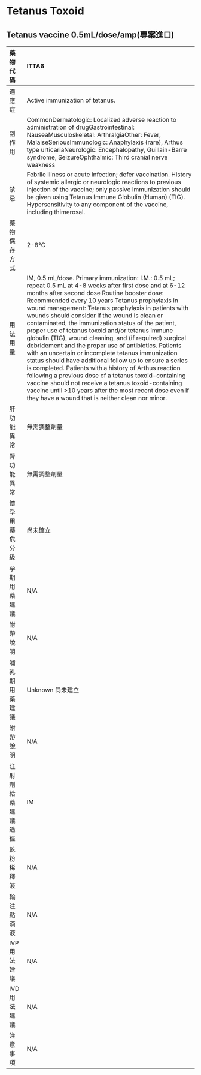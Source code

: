 # Tetanus Toxoid

## Tetanus vaccine 0.5mL/dose/amp\(專案進口\)

| 藥物代碼 | ITTA6 |
| :--- | :--- |
| 適應症 | Active immunization of tetanus. |
| 副作用 | CommonDermatologic: Localized adverse reaction to administration of drugGastrointestinal: NauseaMusculoskeletal: ArthralgiaOther: Fever, MalaiseSeriousImmunologic: Anaphylaxis \(rare\), Arthus type urticariaNeurologic: Encephalopathy, Guillain-Barre syndrome, SeizureOphthalmic: Third cranial nerve weakness |
| 禁忌 | Febrile illness or acute infection; defer vaccination. History of systemic allergic or neurologic reactions to previous injection of the vaccine; only passive immunization should be given using Tetanus Immune Globulin \(Human\) \(TIG\). Hypersensitivity to any component of the vaccine, including thimerosal. |
| 藥物保存方式 | 2-8℃ |
| 用法用量 | IM, 0.5 mL/dose. Primary immunization: I.M.: 0.5 mL; repeat 0.5 mL at 4-8 weeks after first dose and at 6-12 months after second dose Routine booster dose: Recommended every 10 years Tetanus prophylaxis in wound management: Tetanus prophylaxis in patients with wounds should consider if the wound is clean or contaminated, the immunization status of the patient, proper use of tetanus toxoid and/or tetanus immune globulin \(TIG\), wound cleaning, and \(if required\) surgical debridement and the proper use of antibiotics. Patients with an uncertain or incomplete tetanus immunization status should have additional follow up to ensure a series is completed. Patients with a history of Arthus reaction following a previous dose of a tetanus toxoid-containing vaccine should not receive a tetanus toxoid-containing vaccine until &gt;10 years after the most recent dose even if they have a wound that is neither clean nor minor. |
| 肝功能異常 | 無需調整劑量 |
| 腎功能異常 | 無需調整劑量 |
| 懷孕用藥危分級 | 尚未確立 |
| 孕期用藥建議 | N/A |
| 附帶說明 | N/A |
| 哺乳期用藥建議 | Unknown 尚未建立 |
| 附帶說明 | N/A |
| 注射劑給藥建議途徑 | IM |
| 乾粉稀釋液 | N/A |
| 輸注點滴液 | N/A |
| IVP 用法建議 | N/A |
| IVD 用法建議 | N/A |
| 注意事項 | N/A |

